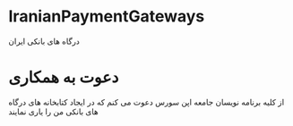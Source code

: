 # IranianPaymentGateways
درگاه های بانکی ایران

# دعوت به همکاری
از کلیه برنامه نویسان جامعه اپن سورس دعوت می کنم که در ایجاد کتابخانه های  درگاه های بانکی من را یاری نمایند
